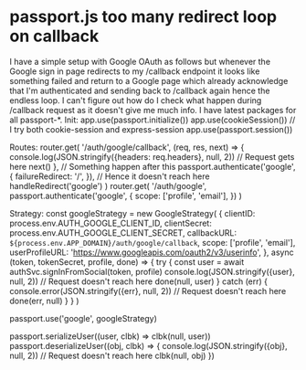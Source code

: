 
# passport.js too many redirect loop on callback

I have a simple setup with Google OAuth as follows but whenever the Google sign in page redirects to my /callback endpoint it looks like something failed and return to a Google page which already acknowledge that I'm authenticated and sending back to /callback again hence the endless loop.
I can't figure out how do I check what happen during /callback request as it doesn't give me much info. I have latest packages for all passport-*.
Init:
app.use(passport.initialize())
app.use(cookieSession()) // I try both cookie-session and express-session
app.use(passport.session())

Routes:
router.get(
  '/auth/google/callback',
  (req, res, next) => {
    console.log(JSON.stringify({headers: req.headers}, null, 2))
    // Request gets here
    next()
  },
  // Something happen after this
  passport.authenticate('google', {
    failureRedirect: '/',
  }),
  // Hence it doesn't reach here
  handleRedirect('google')
)
router.get(
  '/auth/google',
  passport.authenticate('google', {
    scope: ['profile', 'email'],
  })
)

Strategy:
const googleStrategy = new GoogleStrategy(
  {
    clientID: process.env.AUTH_GOOGLE_CLIENT_ID,
    clientSecret: process.env.AUTH_GOOGLE_CLIENT_SECRET,
    callbackURL: `${process.env.APP_DOMAIN}/auth/google/callback`,
    scope: ['profile', 'email'],
    userProfileURL: 'https://www.googleapis.com/oauth2/v3/userinfo',
  },
  async (token, tokenSecret, profile, done) => {
    try {
      const user = await authSvc.signInFromSocial(token, profile)
      console.log(JSON.stringify({user}, null, 2))
      // Request doesn't reach here
      done(null, user)
    } catch (err) {
      console.error(JSON.stringify({err}, null, 2))
      // Request doesn't reach here
      done(err, null)
    }
  }
)

passport.use('google', googleStrategy)

passport.serializeUser((user, clbk) => clbk(null, user))
passport.deserializeUser((obj, clbk) => {
  console.log(JSON.stringify({obj}, null, 2))
  // Request doesn't reach here
  clbk(null, obj)
})


        